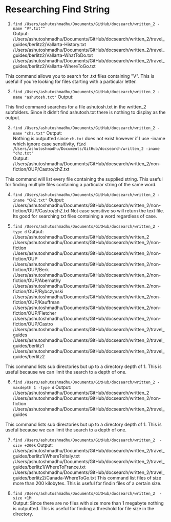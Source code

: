 # Researching Find String

1. ```find /Users/ashutoshmadhu/Documents/GitHub/docsearch/written_2 -name "V*.txt""```  
Output:  
/Users/ashutoshmadhu/Documents/GitHub/docsearch/written_2/travel_guides/berlitz2/Vallarta-History.txt
/Users/ashutoshmadhu/Documents/GitHub/docsearch/written_2/travel_guides/berlitz2/Vallarta-WhatToDo.txt
/Users/ashutoshmadhu/Documents/GitHub/docsearch/written_2/travel_guides/berlitz2/Vallarta-WhereToGo.txt

This command allows you to search for .txt files containing "V". This is useful if you're looking for files starting with a particular letter.

2. ```find /Users/ashutoshmadhu/Documents/GitHub/docsearch/written_2 -name "ashutosh.txt"```
Output:


This find command searches for a file ashutosh.txt in the written_2 subfolders. Since it didn’t find ashutosh.txt there is nothing to display as the output. 


3. ```find /Users/ashutoshmadhu/Documents/GitHub/docsearch/written_2 -name "chz.txt"```
Output:  
Nothing is outputted since ```ch.txt``` does not exist however if I use -iname which ignore case sensitivity,
```find /Users/ashutoshmadhu/Documents/GitHub/docsearch/written_2 -iname "chz.txt"```  
Output:
/Users/ashutoshmadhu/Documents/GitHub/docsearch/written_2/non-fiction/OUP/Castro/chZ.txt

This command will list every file containing the supplied string. This useful for finding multiple files containing a particular string of the same word.

4. ```find /Users/ashutoshmadhu/Documents/GitHub/docsearch/written_2 -iname "CHZ.txt"```
Output:
/Users/ashutoshmadhu/Documents/GitHub/docsearch/written_2/non-fiction/OUP/Castro/chZ.txt
Not case sensitive so will return the text file. Its good for searching txt files containing a word regardless of case. 

5. ```find /Users/ashutoshmadhu/Documents/GitHub/docsearch/written_2 -type d```
Output: 
/Users/ashutoshmadhu/Documents/GitHub/docsearch/written_2
/Users/ashutoshmadhu/Documents/GitHub/docsearch/written_2/non-fiction
/Users/ashutoshmadhu/Documents/GitHub/docsearch/written_2/non-fiction/OUP
/Users/ashutoshmadhu/Documents/GitHub/docsearch/written_2/non-fiction/OUP/Berk
/Users/ashutoshmadhu/Documents/GitHub/docsearch/written_2/non-fiction/OUP/Abernathy
/Users/ashutoshmadhu/Documents/GitHub/docsearch/written_2/non-fiction/OUP/Rybczynski
/Users/ashutoshmadhu/Documents/GitHub/docsearch/written_2/non-fiction/OUP/Kauffman
/Users/ashutoshmadhu/Documents/GitHub/docsearch/written_2/non-fiction/OUP/Fletcher
/Users/ashutoshmadhu/Documents/GitHub/docsearch/written_2/non-fiction/OUP/Castro
/Users/ashutoshmadhu/Documents/GitHub/docsearch/written_2/travel_guides
/Users/ashutoshmadhu/Documents/GitHub/docsearch/written_2/travel_guides/berlitz1
/Users/ashutoshmadhu/Documents/GitHub/docsearch/written_2/travel_guides/berlitz2

This command lists sub directories but up to a directory depth of 1. This is useful because we can limit the search to a depth of one.

6. ```find /Users/ashutoshmadhu/Documents/GitHub/docsearch/written_2 -maxdepth 1 -type d```
Output:
/Users/ashutoshmadhu/Documents/GitHub/docsearch/written_2
/Users/ashutoshmadhu/Documents/GitHub/docsearch/written_2/non-fiction
/Users/ashutoshmadhu/Documents/GitHub/docsearch/written_2/travel_guides  

This command lists sub directories but up to a directory depth of 1. This is useful because we can limit the search to a depth of one.

7. ```find /Users/ashutoshmadhu/Documents/GitHub/docsearch/written_2  -size +200k```
Output:
/Users/ashutoshmadhu/Documents/GitHub/docsearch/written_2/travel_guides/berlitz1/WhereToItaly.txt
/Users/ashutoshmadhu/Documents/GitHub/docsearch/written_2/travel_guides/berlitz1/WhereToFrance.txt
/Users/ashutoshmadhu/Documents/GitHub/docsearch/written_2/travel_guides/berlitz2/Canada-WhereToGo.txt
This command list files of size more than 200 kilobytes. This is useful for findin files of a certain size. 


8. ```find /Users/ashutoshmadhu/Documents/GitHub/docsearch/written_2  -size +1M```  
Output:
Since there are no files with size more than 1 megabyte nothing is outputted. This is useful for finding a threshold for file size in the directory. 


 







